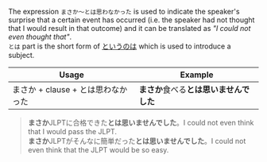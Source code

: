 The expression `まさか～とは思わなかった` is used to indicate the speaker's surprise that a certain event has occurred (i.e. the speaker had not thought that I would result in that outcome) and it can be translated as *"I could not even thought that"*.  
`とは` part is the short form of [というのは](0) which is used to introduce a subject.

|Usage|Example|
|-|-|
|まさか + clause + とは思わなかった|**まさか**食べる**とは思いませんでした**|

>**まさか**JLPTに合格できた**とは思いませんでした**。I could not even think that I would pass the JLPT.  
>**まさか**JLPTがそんなに簡単だった**とは思いませんでした**。I could not even think that the JLPT would be so easy.